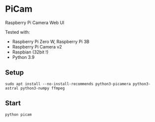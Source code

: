 # PiCam
Raspberry Pi Camera Web UI

Tested with:
- Raspberry Pi Zero W, Raspberry Pi 3B
- Raspberry Pi Camera v2
- Raspbian (32bit !)
- Python 3.9

## Setup

```shell
sudo apt install --no-install-recommends python3-picamera python3-astral python3-numpy ffmpeg
```

## Start

```shell
python picam
```
